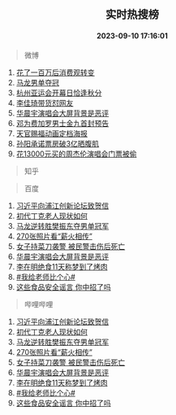 <div align="center"><h2>实时热搜榜</h2><h4>2023-09-10 17:16:01</h4></div>

> 微博  

1. [花了一百万后消费观转变](https://s.weibo.com/weibo?q=%23%E8%8A%B1%E4%BA%86%E4%B8%80%E7%99%BE%E4%B8%87%E5%90%8E%E6%B6%88%E8%B4%B9%E8%A7%82%E8%BD%AC%E5%8F%98%23&t=31&band_rank=1&Refer=top)<br />
2. [马龙男单夺冠](https://s.weibo.com/weibo?q=%23%E9%A9%AC%E9%BE%99%E7%94%B7%E5%8D%95%E5%A4%BA%E5%86%A0%23&t=31&band_rank=2&Refer=top)<br />
3. [杭州亚运会开幕日恰逢秋分](https://s.weibo.com/weibo?q=%23%E6%9D%AD%E5%B7%9E%E4%BA%9A%E8%BF%90%E4%BC%9A%E5%BC%80%E5%B9%95%E6%97%A5%E6%81%B0%E9%80%A2%E7%A7%8B%E5%88%86%23&t=31&band_rank=3&Refer=top)<br />
4. [李佳琦带货怼网友](https://s.weibo.com/weibo?q=%23%E6%9D%8E%E4%BD%B3%E7%90%A6%E5%B8%A6%E8%B4%A7%E6%80%BC%E7%BD%91%E5%8F%8B%23&t=31&band_rank=4&Refer=top)<br />
5. [华晨宇演唱会大屏背景是恶评](https://s.weibo.com/weibo?q=%23%E5%8D%8E%E6%99%A8%E5%AE%87%E6%BC%94%E5%94%B1%E4%BC%9A%E5%A4%A7%E5%B1%8F%E8%83%8C%E6%99%AF%E6%98%AF%E6%81%B6%E8%AF%84%23&t=31&band_rank=5&Refer=top)<br />
6. [邓为费加罗男士金九首封预告](https://s.weibo.com/weibo?q=%23%E9%82%93%E4%B8%BA%E8%B4%B9%E5%8A%A0%E7%BD%97%E7%94%B7%E5%A3%AB%E9%87%91%E4%B9%9D%E9%A6%96%E5%B0%81%E9%A2%84%E5%91%8A%23&t=31&band_rank=6&Refer=top)<br />
7. [天官赐福动画定档海报](https://s.weibo.com/weibo?q=%E5%A4%A9%E5%AE%98%E8%B5%90%E7%A6%8F%E5%8A%A8%E7%94%BB%E5%AE%9A%E6%A1%A3%E6%B5%B7%E6%8A%A5&t=31&band_rank=7&Refer=top)<br />
8. [孙阳承诺票房破3亿晒腹肌](https://s.weibo.com/weibo?q=%23%E5%AD%99%E9%98%B3%E6%89%BF%E8%AF%BA%E7%A5%A8%E6%88%BF%E7%A0%B43%E4%BA%BF%E6%99%92%E8%85%B9%E8%82%8C%23&t=31&band_rank=8&Refer=top)<br />
9. [花13000元买的周杰伦演唱会门票被偷](https://s.weibo.com/weibo?q=%23%E8%8A%B113000%E5%85%83%E4%B9%B0%E7%9A%84%E5%91%A8%E6%9D%B0%E4%BC%A6%E6%BC%94%E5%94%B1%E4%BC%9A%E9%97%A8%E7%A5%A8%E8%A2%AB%E5%81%B7%23&t=31&band_rank=9&Refer=top)<br />

> 知乎  


> 百度  

1. [习近平向浦江创新论坛致贺信](https://www.baidu.com/s?wd=%E4%B9%A0%E8%BF%91%E5%B9%B3%E5%90%91%E6%B5%A6%E6%B1%9F%E5%88%9B%E6%96%B0%E8%AE%BA%E5%9D%9B%E8%87%B4%E8%B4%BA%E4%BF%A1&sa=fyb_news&rsv_dl=fyb_news)<br />
2. [初代丁克老人现状如何](https://www.baidu.com/s?wd=%E5%88%9D%E4%BB%A3%E4%B8%81%E5%85%8B%E8%80%81%E4%BA%BA%E7%8E%B0%E7%8A%B6%E5%A6%82%E4%BD%95&sa=fyb_news&rsv_dl=fyb_news)<br />
3. [马龙逆转胜樊振东夺男单冠军](https://www.baidu.com/s?wd=%E9%A9%AC%E9%BE%99%E9%80%86%E8%BD%AC%E8%83%9C%E6%A8%8A%E6%8C%AF%E4%B8%9C%E5%A4%BA%E7%94%B7%E5%8D%95%E5%86%A0%E5%86%9B&sa=fyb_news&rsv_dl=fyb_news)<br />
4. [270张照片看“薪火相传”](https://www.baidu.com/s?wd=270%E5%BC%A0%E7%85%A7%E7%89%87%E7%9C%8B%E2%80%9C%E8%96%AA%E7%81%AB%E7%9B%B8%E4%BC%A0%E2%80%9D&sa=fyb_news&rsv_dl=fyb_news)<br />
5. [女子持菜刀袭警 被民警击伤后死亡](https://www.baidu.com/s?wd=%E5%A5%B3%E5%AD%90%E6%8C%81%E8%8F%9C%E5%88%80%E8%A2%AD%E8%AD%A6+%E8%A2%AB%E6%B0%91%E8%AD%A6%E5%87%BB%E4%BC%A4%E5%90%8E%E6%AD%BB%E4%BA%A1&sa=fyb_news&rsv_dl=fyb_news)<br />
6. [华晨宇演唱会大屏背景是恶评](https://www.baidu.com/s?wd=%E5%8D%8E%E6%99%A8%E5%AE%87%E6%BC%94%E5%94%B1%E4%BC%9A%E5%A4%A7%E5%B1%8F%E8%83%8C%E6%99%AF%E6%98%AF%E6%81%B6%E8%AF%84&sa=fyb_news&rsv_dl=fyb_news)<br />
7. [李在明绝食11天称梦到了烤肉](https://www.baidu.com/s?wd=%E6%9D%8E%E5%9C%A8%E6%98%8E%E7%BB%9D%E9%A3%9F11%E5%A4%A9%E7%A7%B0%E6%A2%A6%E5%88%B0%E4%BA%86%E7%83%A4%E8%82%89&sa=fyb_news&rsv_dl=fyb_news)<br />
8. [#我给老师比个心#](https://www.baidu.com/s?wd=%23%E6%88%91%E7%BB%99%E8%80%81%E5%B8%88%E6%AF%94%E4%B8%AA%E5%BF%83%23&sa=fyb_news&rsv_dl=fyb_news)<br />
9. [这些食品安全谣言 你中招了吗](https://www.baidu.com/s?wd=%E8%BF%99%E4%BA%9B%E9%A3%9F%E5%93%81%E5%AE%89%E5%85%A8%E8%B0%A3%E8%A8%80+%E4%BD%A0%E4%B8%AD%E6%8B%9B%E4%BA%86%E5%90%97&sa=fyb_news&rsv_dl=fyb_news)<br />

> 哔哩哔哩  

1. [习近平向浦江创新论坛致贺信](https://www.baidu.com/s?wd=%E4%B9%A0%E8%BF%91%E5%B9%B3%E5%90%91%E6%B5%A6%E6%B1%9F%E5%88%9B%E6%96%B0%E8%AE%BA%E5%9D%9B%E8%87%B4%E8%B4%BA%E4%BF%A1&sa=fyb_news&rsv_dl=fyb_news)<br />
2. [初代丁克老人现状如何](https://www.baidu.com/s?wd=%E5%88%9D%E4%BB%A3%E4%B8%81%E5%85%8B%E8%80%81%E4%BA%BA%E7%8E%B0%E7%8A%B6%E5%A6%82%E4%BD%95&sa=fyb_news&rsv_dl=fyb_news)<br />
3. [马龙逆转胜樊振东夺男单冠军](https://www.baidu.com/s?wd=%E9%A9%AC%E9%BE%99%E9%80%86%E8%BD%AC%E8%83%9C%E6%A8%8A%E6%8C%AF%E4%B8%9C%E5%A4%BA%E7%94%B7%E5%8D%95%E5%86%A0%E5%86%9B&sa=fyb_news&rsv_dl=fyb_news)<br />
4. [270张照片看“薪火相传”](https://www.baidu.com/s?wd=270%E5%BC%A0%E7%85%A7%E7%89%87%E7%9C%8B%E2%80%9C%E8%96%AA%E7%81%AB%E7%9B%B8%E4%BC%A0%E2%80%9D&sa=fyb_news&rsv_dl=fyb_news)<br />
5. [女子持菜刀袭警 被民警击伤后死亡](https://www.baidu.com/s?wd=%E5%A5%B3%E5%AD%90%E6%8C%81%E8%8F%9C%E5%88%80%E8%A2%AD%E8%AD%A6+%E8%A2%AB%E6%B0%91%E8%AD%A6%E5%87%BB%E4%BC%A4%E5%90%8E%E6%AD%BB%E4%BA%A1&sa=fyb_news&rsv_dl=fyb_news)<br />
6. [华晨宇演唱会大屏背景是恶评](https://www.baidu.com/s?wd=%E5%8D%8E%E6%99%A8%E5%AE%87%E6%BC%94%E5%94%B1%E4%BC%9A%E5%A4%A7%E5%B1%8F%E8%83%8C%E6%99%AF%E6%98%AF%E6%81%B6%E8%AF%84&sa=fyb_news&rsv_dl=fyb_news)<br />
7. [李在明绝食11天称梦到了烤肉](https://www.baidu.com/s?wd=%E6%9D%8E%E5%9C%A8%E6%98%8E%E7%BB%9D%E9%A3%9F11%E5%A4%A9%E7%A7%B0%E6%A2%A6%E5%88%B0%E4%BA%86%E7%83%A4%E8%82%89&sa=fyb_news&rsv_dl=fyb_news)<br />
8. [#我给老师比个心#](https://www.baidu.com/s?wd=%23%E6%88%91%E7%BB%99%E8%80%81%E5%B8%88%E6%AF%94%E4%B8%AA%E5%BF%83%23&sa=fyb_news&rsv_dl=fyb_news)<br />
9. [这些食品安全谣言 你中招了吗](https://www.baidu.com/s?wd=%E8%BF%99%E4%BA%9B%E9%A3%9F%E5%93%81%E5%AE%89%E5%85%A8%E8%B0%A3%E8%A8%80+%E4%BD%A0%E4%B8%AD%E6%8B%9B%E4%BA%86%E5%90%97&sa=fyb_news&rsv_dl=fyb_news)<br />
